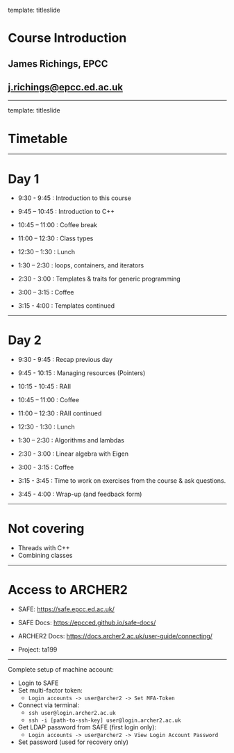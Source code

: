 template: titleslide

# Course Introduction
## James Richings, EPCC
## j.richings@epcc.ed.ac.uk

---
template: titleslide
# Timetable

---
# Day 1

- 9:30 - 9:45 : Introduction to this course

- 9:45 – 10:45 : Introduction to C++

- 10:45 – 11:00 : Coffee break

- 11:00 – 12:30 : Class types

- 12:30 – 1:30 : Lunch

- 1:30 – 2:30 : loops, containers, and iterators

- 2:30 - 3:00 : Templates & traits for generic programming

- 3:00 – 3:15 : Coffee

- 3:15 - 4:00 : Templates continued

---
# Day 2

- 9:30 - 9:45 : Recap previous day

- 9:45 - 10:15 : Managing resources (Pointers)

- 10:15 - 10:45 : RAII

- 10:45 – 11:00 : Coffee

- 11:00 – 12:30 : RAII continued

- 12:30 - 1:30 : Lunch

- 1:30 – 2:30 : Algorithms and lambdas

- 2:30 - 3:00 : Linear algebra with Eigen

- 3:00 - 3:15 : Coffee

- 3:15 - 3:45 : Time to work on exercises from the course & ask questions. 

- 3:45 - 4:00 : Wrap-up (and feedback form)

---
# Not covering

- Threads with C++
- Combining classes

---
# Access to ARCHER2

- SAFE: https://safe.epcc.ed.ac.uk/

- SAFE Docs: https://epcced.github.io/safe-docs/

- ARCHER2 Docs: https://docs.archer2.ac.uk/user-guide/connecting/

- Project: ta199

----

Complete setup of machine account:
- Login to SAFE
- Set multi-factor token:
  - `Login accounts -> user@archer2 -> Set MFA-Token`
- Connect via terminal:
  - `ssh user@login.archer2.ac.uk`
  - `ssh -i [path-to-ssh-key] user@login.archer2.ac.uk`
- Get LDAP password from SAFE (first login only):
  - `Login accounts -> user@archer2 -> View Login Account Password`
- Set password (used for recovery only)

